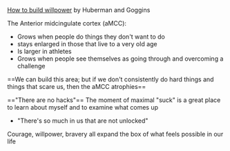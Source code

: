 [How to build willpower](https://www.youtube.com/watch?v=84dYijIpWjQ) by Huberman and Goggins

The Anterior midcingulate cortex (aMCC):
- Grows when people do things they don't want to do
- stays enlarged in those that live to a very old age
- Is larger in athletes
- Grows when people see themselves as going through and overcoming a challenge

==We can build this area; but if we don't consistently do hard things and things that scare us, then the aMCC atrophies==

=="There are no hacks"== The moment of maximal "suck" is a great place to learn about myself and to examine what comes up
- "There's so much in us that are not unlocked"

Courage, willpower, bravery all expand the box of what feels possible in our life